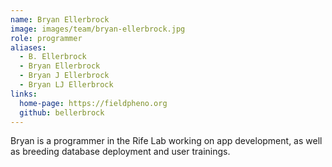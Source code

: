 ```yaml
---
name: Bryan Ellerbrock
image: images/team/bryan-ellerbrock.jpg
role: programmer
aliases:
  - B. Ellerbrock
  - Bryan Ellerbrock
  - Bryan J Ellerbrock
  - Bryan LJ Ellerbrock
links:
  home-page: https://fieldpheno.org
  github: bellerbrock
---
```


Bryan is a programmer in the Rife Lab working on app development, as well as breeding database deployment and user trainings. 
